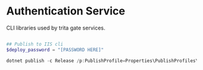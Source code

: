 # Authentication Service
CLI libraries used by trita gate services.
```powershell

## Publish to IIS cli
$deploy_password = "[PASSWORD HERE]"

dotnet publish -c Release /p:PublishProfile=Properties\PublishProfiles\XXX.pubxml /p:password=$DEPLOY_PASSWD
```